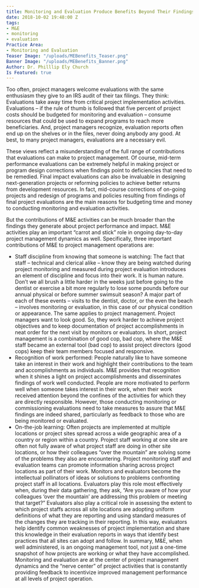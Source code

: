 ```yaml
---
title: Monitoring and Evaluation Produce Benefits Beyond Their Findings and Recommendations
date: 2018-10-02 19:48:00 Z
tags:
- M&E
- monitoring
- evaluation
Practice Area:
- Monitoring and Evaluation
Teaser Image: "/uploads/MEBenefits_Teaser.png"
Banner Image: "/uploads/MEBenefits_Banner.png"
Author: Dr. Philllip Ely Church
Is Featured: true
---
```


Too often, project managers welcome evaluations with the same enthusiasm they give to an IRS audit of their tax filings. They think: Evaluations take away time from critical project implementation activities.  Evaluations – if the rule of thumb is followed that five percent of project costs should be budgeted for monitoring and evaluation – consume resources that could be used to expand programs to reach more beneficiaries. And, project managers recognize, evaluation reports often end up on the shelves or in the files, never doing anybody any good.  At best, to many project managers, evaluations are a necessary evil.

These views reflect a misunderstanding of the full range of contributions that evaluations can make to project management. Of course, mid-term performance evaluations can be extremely helpful in making project or program design corrections when findings point to deficiencies that need to be remedied.  Final impact evaluations can also be invaluable in designing next-generation projects or reforming policies to achieve better returns from development resources.  In fact, mid-course corrections of on-going projects and redesign of programs and policies resulting from findings of final project evaluations are the main reasons for budgeting time and money to conducting monitoring and evaluation activities.

But the contributions of M&E activities can be much broader than the findings they generate about project performance and impact.  M&E activities play an important “carrot and stick” role in ongoing day-to-day project management dynamics as well. Specifically, three important contributions of M&E to project management operations are:
* Staff discipline from knowing that someone is watching:  The fact that staff – technical and clerical alike – know they are being watched during project monitoring and measured during project evaluation introduces an element of discipline and focus into their work. It is human nature.  Don’t we all brush a little harder in the weeks just before going to the dentist or exercise a bit more regularly to lose some pounds before our annual physical or before summer swimsuit season?  A major part of each of these events – visits to the dentist, doctor, or the even the beach – involves monitoring or evaluation, in this case of our physical condition or appearance. The same applies to project management.  Project managers want to look good.  So, they work harder to achieve project objectives and to keep documentation of project accomplishments in neat order for the next visit by monitors or evaluators.  In short, project management is a combination of good cop, bad cop, where the M&E staff became an external tool (bad cop) to assist project directors (good cops) keep their team members focused and responsive. 
* Recognition of work performed: People naturally like to have someone take an interest in their work and highlight their contributions to the team and accomplishments as individuals.  M&E provides that recognition when it shines a light on project accomplishments and disseminates findings of work well conducted. People are more motivated to perform well when someone takes interest in their work, when their work received attention beyond the confines of the activities for which they are directly responsible. However, those conducting monitoring or commissioning evaluations need to take measures to assure that M&E findings are indeed shared, particularly as feedback to those who are being monitored or evaluated. 
* On-the-job learning: Often projects are implemented at multiple locations or project sites spread across a wide geographic area of a country or region within a country.  Project staff working at one site are often not fully aware of what project staff are doing in other site locations, or how their colleagues “over the mountain” are solving some of the problems they also are encountering. Project monitoring staff and evaluation teams can promote information sharing across project locations as part of their work. Monitors and evaluators become the intellectual pollinators of ideas or solutions to problems confronting project staff in all locations. Evaluators play this role most effectively when, during their data gathering, they ask, “Are you aware of how your colleagues ‘over the mountain’ are addressing this problem or meeting that target?”  Evaluators also play a critical role in assessing the extent to which project staffs across all site locations are adopting uniform definitions of what they are reporting and using standard measures of the changes they are tracking in their reporting. In this way, evaluators help identify common weaknesses of project implementation and share this knowledge in their evaluation reports in ways that identify best practices that all sites can adopt and follow. 
In summary, M&E, when well administered, is an ongoing management tool, not just a one-time snapshot of how projects are working or what they have accomplished. Monitoring and evaluation are at the center of project management dynamics and the “nerve center” of project activities that is constantly providing feedback to incentivize improved management performance at all levels of project operation. 
